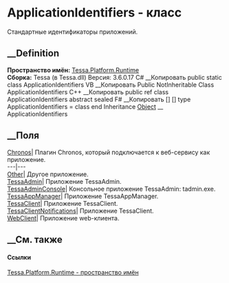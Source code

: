 # ApplicationIdentifiers - класс
Стандартные идентификаторы приложений.
## __Definition
 **Пространство имён:** [Tessa.Platform.Runtime](N_Tessa_Platform_Runtime.htm)  
 **Сборка:** Tessa (в Tessa.dll) Версия: 3.6.0.17
C# __Копировать
     public static class ApplicationIdentifiers
VB __Копировать
     Public NotInheritable Class ApplicationIdentifiers
C++ __Копировать
     public ref class ApplicationIdentifiers abstract sealed
F# __Копировать
     [<AbstractClassAttribute>]
    [<SealedAttribute>]
    type ApplicationIdentifiers = class end
Inheritance
    [Object](https://learn.microsoft.com/dotnet/api/system.object) __ ApplicationIdentifiers
##  __Поля
[Chronos](F_Tessa_Platform_Runtime_ApplicationIdentifiers_Chronos.htm)|
Плагин Chronos, который подключается к веб-сервису как приложение.  
---|---  
[Other](F_Tessa_Platform_Runtime_ApplicationIdentifiers_Other.htm)|  Другое
приложение.  
[TessaAdmin](F_Tessa_Platform_Runtime_ApplicationIdentifiers_TessaAdmin.htm)|
Приложение TessaAdmin.  
[TessaAdminConsole](F_Tessa_Platform_Runtime_ApplicationIdentifiers_TessaAdminConsole.htm)|
Консольное приложение TessaAdmin: tadmin.exe.  
[TessaAppManager](F_Tessa_Platform_Runtime_ApplicationIdentifiers_TessaAppManager.htm)|
Приложение TessaAppManager.  
[TessaClient](F_Tessa_Platform_Runtime_ApplicationIdentifiers_TessaClient.htm)|
Приложение TessaClient.  
[TessaClientNotifications](F_Tessa_Platform_Runtime_ApplicationIdentifiers_TessaClientNotifications.htm)|
Приложение TessaClient.  
[WebClient](F_Tessa_Platform_Runtime_ApplicationIdentifiers_WebClient.htm)|
Приложение web-клиента.  
## __См. также
#### Ссылки
[Tessa.Platform.Runtime - пространство имён](N_Tessa_Platform_Runtime.htm)
